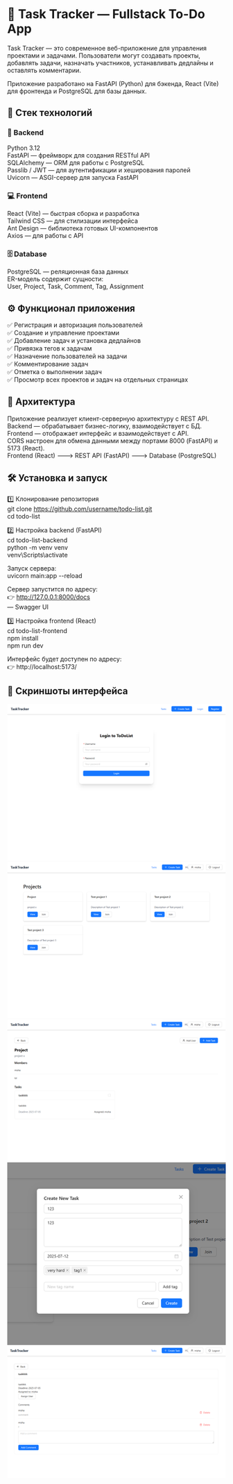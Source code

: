 # 📝 Task Tracker — Fullstack To-Do App
Task Tracker — это современное веб-приложение для управления проектами и задачами.
Пользователи могут создавать проекты, добавлять задачи, назначать участников, устанавливать дедлайны и оставлять комментарии.

Приложение разработано на FastAPI (Python) для бэкенда, React (Vite) для фронтенда и PostgreSQL для базы данных.

## 🚀 Стек технологий
### 🧠 Backend
Python 3.12  
FastAPI — фреймворк для создания RESTful API  
SQLAlchemy — ORM для работы с PostgreSQL  
Passlib / JWT — для аутентификации и хеширования паролей  
Uvicorn — ASGI-сервер для запуска FastAPI  
### 💻 Frontend
React (Vite) — быстрая сборка и разработка  
Tailwind CSS — для стилизации интерфейса  
Ant Design — библиотека готовых UI-компонентов  
Axios — для работы с API  
### 🗄 Database
PostgreSQL — реляционная база данных  
ER-модель содержит сущности:  
User, Project, Task, Comment, Tag, Assignment  
## ⚙️ Функционал приложения
✅ Регистрация и авторизация пользователей  
✅ Создание и управление проектами  
✅ Добавление задач и установка дедлайнов  
✅ Привязка тегов к задачам  
✅ Назначение пользователей на задачи  
✅ Комментирование задач  
✅ Отметка о выполнении задач  
✅ Просмотр всех проектов и задач на отдельных страницах  
## 🧩 Архитектура
Приложение реализует клиент-серверную архитектуру с REST API.  
Backend — обрабатывает бизнес-логику, взаимодействует с БД.  
Frontend — отображает интерфейс и взаимодействует с API.  
CORS настроен для обмена данными между портами 8000 (FastAPI) и 5173 (React).  
Frontend (React)  --->  REST API (FastAPI)  --->  Database (PostgreSQL)  

## 🛠 Установка и запуск
1️⃣ Клонирование репозитория  
git clone https://github.com/username/todo-list.git  
cd todo-list  

2️⃣ Настройка backend (FastAPI)  
cd todo-list-backend  
python -m venv venv  
venv\Scripts\activate  

Запуск сервера:  
uvicorn main:app --reload  

Сервер запустится по адресу:  
👉 http://127.0.0.1:8000/docs  
 — Swagger UI  

3️⃣ Настройка frontend (React)  
cd todo-list-frontend  
npm install  
npm run dev  

Интерфейс будет доступен по адресу:  
👉 http://localhost:5173/  

## 📸 Скриншоты интерфейса

![Страница авторизации](./screenshots/auth.png)
![Главная страница](./screenshots/main.png)
![Страница просмотра проекта](./screenshots/project-view.png)
![Модальное окно создания задачи](./screenshots/create-task.png)
![Страница просмотра задачи](./screenshots/task-view.png)
